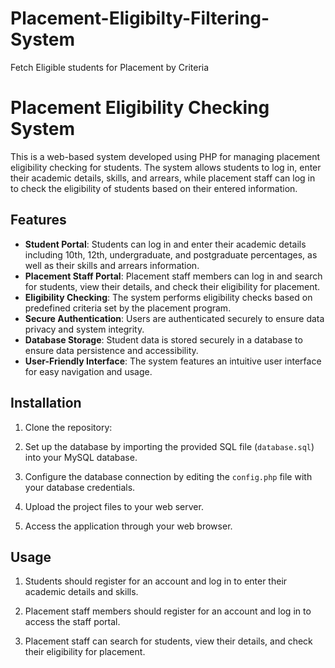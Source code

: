 # Placement-Eligibilty-Filtering-System
Fetch Eligible students for Placement by Criteria 


# Placement Eligibility Checking System

This is a web-based system developed using PHP for managing placement eligibility checking for students. The system allows students to log in, enter their academic details, skills, and arrears, while placement staff can log in to check the eligibility of students based on their entered information.

## Features

- **Student Portal**: Students can log in and enter their academic details including 10th, 12th, undergraduate, and postgraduate percentages, as well as their skills and arrears information.
- **Placement Staff Portal**: Placement staff members can log in and search for students, view their details, and check their eligibility for placement.
- **Eligibility Checking**: The system performs eligibility checks based on predefined criteria set by the placement program.
- **Secure Authentication**: Users are authenticated securely to ensure data privacy and system integrity.
- **Database Storage**: Student data is stored securely in a database to ensure data persistence and accessibility.
- **User-Friendly Interface**: The system features an intuitive user interface for easy navigation and usage.

## Installation

1. Clone the repository:

2. Set up the database by importing the provided SQL file (`database.sql`) into your MySQL database.

3. Configure the database connection by editing the `config.php` file with your database credentials.

4. Upload the project files to your web server.

5. Access the application through your web browser.

## Usage

1. Students should register for an account and log in to enter their academic details and skills.

2. Placement staff members should register for an account and log in to access the staff portal.

3. Placement staff can search for students, view their details, and check their eligibility for placement.

